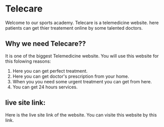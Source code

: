 # Telecare
Welcome to our sports academy. Telecare is a telemedicine website. here patients can get thier treatement online by some talented doctors.

## Why we need Telecare??
It is one of the biggest Telemedicine website. You will use this website for this folowing reasons: 

1. Here you can get perfect treatment.
2. Here you can get doctor's prescription from your home.
3. When you you need some urgent treatment you can get from here.
4. You can get 24 hours services.

## live site link:
Here is the live site link of the website. You can visite this website by this link. 

